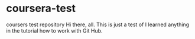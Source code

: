 # coursera-test
coursers test repository
Hi there, all. This is just a test of I learned anything in the tutorial how to work with Git Hub.
